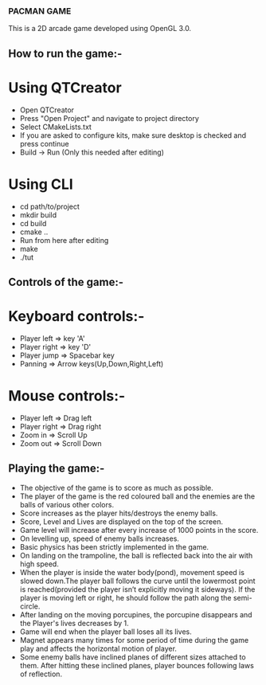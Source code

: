 ### PACMAN GAME
This is a 2D arcade game developed using OpenGL 3.0.

## How to run the game:-

# Using QTCreator
- Open QTCreator
- Press "Open Project" and navigate to project directory
- Select CMakeLists.txt
- If you are asked to configure kits, make sure desktop is checked and press continue
- Build -> Run (Only this needed after editing)

# Using CLI

- cd path/to/project
- mkdir build
- cd build
- cmake ..
- Run from here after editing
- make
- ./tut


## Controls of the game:-

# Keyboard controls:-

- Player left => key 'A'
- Player right => key 'D'
- Player jump => Spacebar key
- Panning => Arrow keys(Up,Down,Right,Left)

# Mouse controls:-

- Player left => Drag left
- Player right => Drag right
- Zoom in => Scroll Up
- Zoom out => Scroll Down

## Playing the game:-

- The objective of the game is to score as much as possible.
- The player of the game is the red coloured ball and the enemies are the balls of various other colors.
- Score increases as the player hits/destroys the enemy balls.
- Score, Level and Lives are displayed on the top of the screen.
- Game level will increase after every increase of 1000 points in the score.
- On levelling up, speed of enemy balls increases.
- Basic physics has been strictly implemented in the game.
- On landing on the trampoline, the ball is reflected back into the air with high speed.
- When the player is inside the water body(pond), movement speed is slowed down.The player ball follows the curve until the lowermost point is reached(provided the player isn’t explicitly moving it sideways). If the player is moving left or right, he should follow the path along the semi-circle.
- After landing on the moving porcupines, the porcupine disappears and the Player's lives decreases by 1.
- Game will end when the player ball loses all its lives.
- Magnet appears many times for some period of time during the game play and affects the horizontal motion of player.
- Some enemy balls have inclined planes of different sizes attached to them. After hitting these inclined planes, player bounces following laws of reflection.
```

